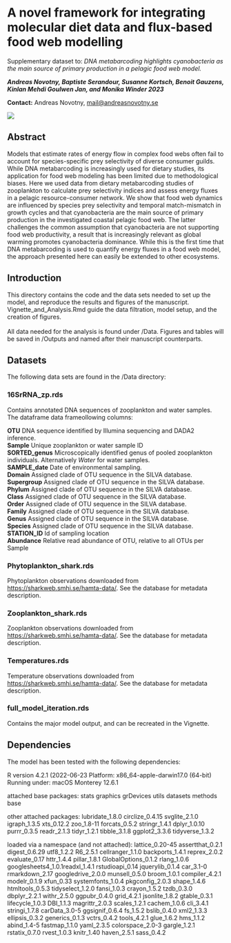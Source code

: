 # A novel framework for integrating molecular diet data and flux-based food web modelling

Supplementary dataset to: *DNA metabarcoding highlights cyanobacteria as the main source of primary production in a pelagic food web model.*

***Andreas Novotny, Baptiste Serandour, Susanne Kortsch, Benoit Gauzens, Kinlan Mehdi Goulwen Jan, and Monika Winder 2023***

**Contact:** Andreas Novotny, [mail\@andreasnovotny.se](mailto:mail@andreasnovotny.se)

[![](https://zenodo.org/badge/DOI/10.5281/zenodo.7586799.svg)](https://doi.org/10.5281/zenodo.7586799)

## Abstract

Models that estimate rates of energy flow in complex food webs often fail to account for species-specific prey selectivity of diverse consumer guilds. While DNA metabarcoding is increasingly used for dietary studies, its application for food web modeling has been limited due to methodological biases. Here we used data from dietary metabarcoding studies of zooplankton to calculate prey selectivity indices and assess energy fluxes in a pelagic resource-consumer network. We show that food web dynamics are influenced by species prey selectivity and temporal match-mismatch in growth cycles and that cyanobacteria are the main source of primary production in the investigated coastal pelagic food web. The latter challenges the common assumption that cyanobacteria are not supporting food web productivity, a result that is increasingly relevant as global warming promotes cyanobacteria dominance. While this is the first time that DNA metabarcoding is used to quantify energy fluxes in a food web model, the approach presented here can easily be extended to other ecosystems.

## Introduction

This directory contains the code and the data sets needed to set up the model, and reproduce the results and figures of the manuscript. Vignette_and_Analysis.Rmd guide the data filtration, model setup, and the creation of figures.\
\
All data needed for the analysis is found under /Data. Figures and tables will be saved in /Outputs and named after their manuscript counterparts.

## Datasets

The following data sets are found in the /Data directory:

### 16SrRNA_zp.rds

Contains annotated DNA sequences of zooplankton and water samples. The dataframe data frameollowing columns:

**OTU** DNA sequence identified by Illumina sequencing and DADA2 inference.\
**Sample** Unique zooplankton or water sample ID\
**SORTED_genus** Microscopically identified genus of pooled zooplankton individuals. Alternatively *Water* for water samples.\
**SAMPLE_date** Date of environmental sampling.\
**Domain** Assigned clade of OTU sequence in the SILVA database.\
**Supergroup** Assigned clade of OTU sequence in the SILVA database.\
**Phylum** Assigned clade of OTU sequence in the SILVA database.\
**Class** Assigned clade of OTU sequence in the SILVA database.\
**Order** Assigned clade of OTU sequence in the SILVA database.\
**Family** Assigned clade of OTU sequence in the SILVA database.\
**Genus** Assigned clade of OTU sequence in the SILVA database.\
**Species** Assigned clade of OTU sequence in the SILVA database.\
**STATION_ID** Id of sampling location\
**Abundance** Relative read abundance of OTU, relative to all OTUs per Sample

### Phytoplankton_shark.rds

Phytoplankton observations downloaded from <https://sharkweb.smhi.se/hamta-data/>. See the database for metadata description.

### Zooplankton_shark.rds

Zooplankton observations downloaded from <https://sharkweb.smhi.se/hamta-data/>. See the database for metadata description.

### Temperatures.rds

Temperature observations downloaded from <https://sharkweb.smhi.se/hamta-data/>. See the database for metadata description.

### full_model_iteration.rds

Contains the major model output, and can be recreated in the Vignette.

## Dependencies

The model has been tested with the following dependencies:

R version 4.2.1 (2022-06-23 Platform: x86_64-apple-darwin17.0 (64-bit) Running under: macOS Monterey 12.6.1

attached base packages: stats graphics grDevices utils datasets methods base

other attached packages: lubridate_1.8.0 circlize_0.4.15 svglite_2.1.0 igraph_1.3.5 xts_0.12.2 zoo_1.8-11 forcats_0.5.2 stringr_1.4.1 dplyr_1.0.10 purrr_0.3.5 readr_2.1.3 tidyr_1.2.1 tibble_3.1.8 ggplot2_3.3.6 tidyverse_1.3.2

loaded via a namespace (and not attached): lattice_0.20-45 assertthat_0.2.1 digest_0.6.29 utf8_1.2.2 R6_2.5.1 cellranger_1.1.0 backports_1.4.1 reprex_2.0.2 evaluate_0.17 httr_1.4.4 pillar_1.8.1 GlobalOptions_0.1.2 rlang_1.0.6 googlesheets4_1.0.1readxl_1.4.1 rstudioapi_0.14 jquerylib_0.1.4 car_3.1-0 rmarkdown_2.17 googledrive_2.0.0 munsell_0.5.0 broom_1.0.1 compiler_4.2.1 modelr_0.1.9 xfun_0.33 systemfonts_1.0.4 pkgconfig_2.0.3 shape_1.4.6 htmltools_0.5.3 tidyselect_1.2.0 fansi_1.0.3 crayon_1.5.2 tzdb_0.3.0 dbplyr_2.2.1 withr_2.5.0 ggpubr_0.4.0 grid_4.2.1 jsonlite_1.8.2 gtable_0.3.1 lifecycle_1.0.3 DBI_1.1.3 magrittr_2.0.3 scales_1.2.1 cachem_1.0.6 cli_3.4.1 stringi_1.7.8 carData_3.0-5 ggsignif_0.6.4 fs_1.5.2 bslib_0.4.0 xml2_1.3.3 ellipsis_0.3.2 generics_0.1.3 vctrs_0.4.2 tools_4.2.1 glue_1.6.2 hms_1.1.2 abind_1.4-5 fastmap_1.1.0 yaml_2.3.5 colorspace_2.0-3 gargle_1.2.1 rstatix_0.7.0 rvest_1.0.3 knitr_1.40 haven_2.5.1 sass_0.4.2
